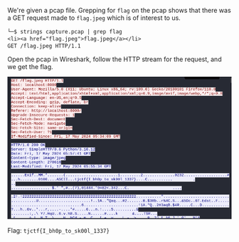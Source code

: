 We're given a pcap file.
Grepping for `flag` on the pcap shows that there was a GET request made to `flag.jpeg` which is of interest to us.

```
└─$ strings capture.pcap | grep flag
<li><a href="flag.jpeg">flag.jpeg</a></li>
GET /flag.jpeg HTTP/1.1
```

Open the pcap in Wireshark, follow the HTTP stream for the request, and we get the flag.

![](./img/get-flag.png)

Flag: `tjctf{I_bh0p_to_sk00l_1337}`